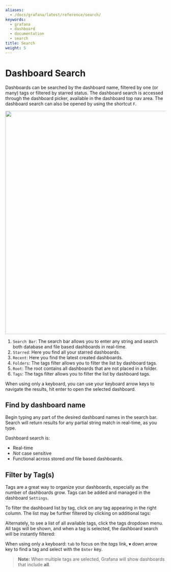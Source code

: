 ```yaml
---
aliases:
  - /docs/grafana/latest/reference/search/
keywords:
  - grafana
  - dashboard
  - documentation
  - search
title: Search
weight: 5
---
```


# Dashboard Search

Dashboards can be searched by the dashboard name, filtered by one (or many) tags or filtered by starred status. The dashboard search is accessed through the dashboard picker, available in the dashboard top nav area. The dashboard search can also be opened by using the shortcut `F`.

<img class="no-shadow" src="/static/img/docs/v50/dashboard_search_annotated.png" width="700px">

1. `Search Bar`: The search bar allows you to enter any string and search both database and file based dashboards in real-time.
1. `Starred`: Here you find all your starred dashboards.
1. `Recent`: Here you find the latest created dashboards.
1. `Folders`: The tags filter allows you to filter the list by dashboard tags.
1. `Root`: The root contains all dashboards that are not placed in a folder.
1. `Tags`: The tags filter allows you to filter the list by dashboard tags.

When using only a keyboard, you can use your keyboard arrow keys to navigate the results, hit enter to open the selected dashboard.

## Find by dashboard name

Begin typing any part of the desired dashboard names in the search bar. Search will return results for any partial string match in real-time, as you type.

Dashboard search is:

- Real-time
- _Not_ case sensitive
- Functional across stored _and_ file based dashboards.

## Filter by Tag(s)

Tags are a great way to organize your dashboards, especially as the number of dashboards grow. Tags can be added and managed in the dashboard `Settings`.

To filter the dashboard list by tag, click on any tag appearing in the right column. The list may be further filtered by clicking on additional tags:

Alternately, to see a list of all available tags, click the tags dropdown menu. All tags will be shown, and when a tag is selected, the dashboard search will be instantly filtered:

When using only a keyboard: `tab` to focus on the _tags_ link, `▼` down arrow key to find a tag and select with the `Enter` key.

> **Note:** When multiple tags are selected, Grafana will show dashboards that include **all**.
